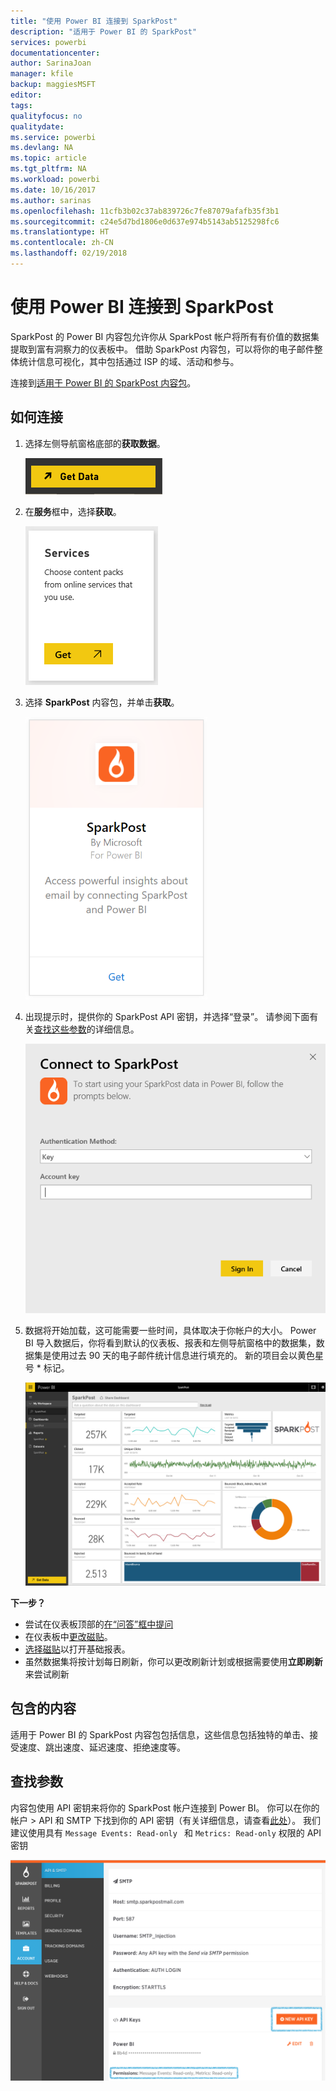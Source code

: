 ```yaml
---
title: "使用 Power BI 连接到 SparkPost"
description: "适用于 Power BI 的 SparkPost"
services: powerbi
documentationcenter: 
author: SarinaJoan
manager: kfile
backup: maggiesMSFT
editor: 
tags: 
qualityfocus: no
qualitydate: 
ms.service: powerbi
ms.devlang: NA
ms.topic: article
ms.tgt_pltfrm: NA
ms.workload: powerbi
ms.date: 10/16/2017
ms.author: sarinas
ms.openlocfilehash: 11cfb3b02c37ab839726c7fe87079afafb35f3b1
ms.sourcegitcommit: c24e5d7bd1806e0d637e974b5143ab5125298fc6
ms.translationtype: HT
ms.contentlocale: zh-CN
ms.lasthandoff: 02/19/2018
---
```

# <a name="connect-to-sparkpost-with-power-bi"></a>使用 Power BI 连接到 SparkPost
SparkPost 的 Power BI 内容包允许你从 SparkPost 帐户将所有有价值的数据集提取到富有洞察力的仪表板中。 借助 SparkPost 内容包，可以将你的电子邮件整体统计信息可视化，其中包括通过 ISP 的域、活动和参与。

连接到[适用于 Power BI 的 SparkPost 内容包](https://app.powerbi.com/getdata/services/spark-post)。

## <a name="how-to-connect"></a>如何连接
1. 选择左侧导航窗格底部的**获取数据**。
   
   ![](media/service-connect-to-sparkpost/getdata.png)
2. 在**服务**框中，选择**获取**。
   
   ![](media/service-connect-to-sparkpost/services.png)
3. 选择 **SparkPost** 内容包，并单击**获取**。 
   
   ![](media/service-connect-to-sparkpost/sparkpost.png)
4. 出现提示时，提供你的 SparkPost API 密钥，并选择“登录”。 请参阅下面有关[查找这些参数](#FindingParams)的详细信息。
   
   ![](media/service-connect-to-sparkpost/creds.png)
5. 数据将开始加载，这可能需要一些时间，具体取决于你帐户的大小。 Power BI 导入数据后，你将看到默认的仪表板、报表和左侧导航窗格中的数据集，数据集是使用过去 90 天的电子邮件统计信息进行填充的。 新的项目会以黄色星号 \* 标记。
   
   ![](media/service-connect-to-sparkpost/dashboard.png)

**下一步？**

* 尝试在仪表板顶部的[在“问答”框中提问](power-bi-q-and-a.md)
* 在仪表板中[更改磁贴](service-dashboard-edit-tile.md)。
* [选择磁贴](service-dashboard-tiles.md)以打开基础报表。
* 虽然数据集将按计划每日刷新，你可以更改刷新计划或根据需要使用**立即刷新**来尝试刷新

## <a name="whats-included"></a>包含的内容
适用于 Power BI 的 SparkPost 内容包包括信息，这些信息包括独特的单击、接受速度、跳出速度、延迟速度、拒绝速度等。

<a name="FindingParams"></a>

## <a name="finding-parameters"></a>查找参数
内容包使用 API 密钥来将你的 SparkPost 帐户连接到 Power BI。 你可以在你的帐户 \> API 和 SMTP 下找到你的 API 密钥（有关详细信息，请查看[此处](https://support.sparkpost.com/customer/portal/articles/1933377-create-api-keys)）。 我们建议使用具有 `Message Events: Read-only ` 和 `Metrics: Read-only` 权限的 API 密钥

![](media/service-connect-to-sparkpost/sparkpost1.png)


